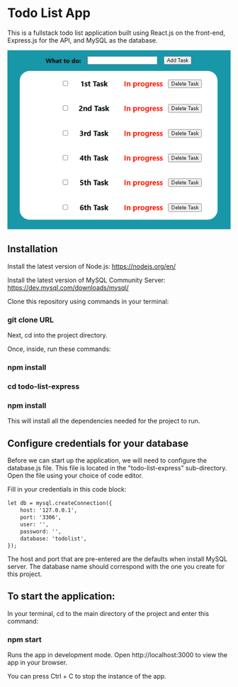 # Todo List App

This is a fullstack todo list application built using React.js on the front-end,
Express.js for the API, and MySQL as the database.

![Preview of the application](src/app-preview.PNG)

## Installation

Install the latest version of Node.js: https://nodejs.org/en/

Install the latest version of MySQL Community Server: https://dev.mysql.com/downloads/mysql/

Clone this repository using commands in your terminal:
### git clone URL

Next, cd into the project directory.

Once, inside, run these commands:

### npm install
### cd todo-list-express
### npm install

This will install all the dependencies needed for the project to run.

## Configure credentials for your database

Before we can start up the application, we will need to configure the database.js file.
This file is located in the "todo-list-express" sub-directory.
Open the file using your choice of code editor.

Fill in your credentials in this code block:
```
let db = mysql.createConnection({
    host: '127.0.0.1',
    port: '3306',
    user: '',
    password: '',
    database: 'todolist',
});
```

The host and port that are pre-entered are the defaults when install MySQL server.
The database name should correspond with the one you create for this project.

## To start the application:

In your terminal, cd to the main directory of the project and enter this command:

### npm start

Runs the app in development mode.
Open http://localhost:3000 to view the app in your browser.

You can press Ctrl + C to stop the instance of the app.